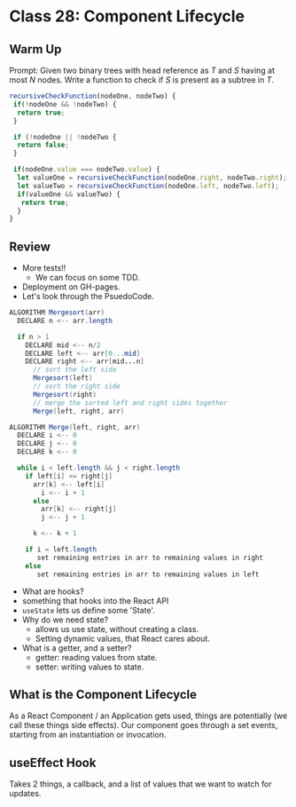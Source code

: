 # Class 28: Component Lifecycle

## Warm Up

Prompt: Given two binary trees with head reference as *T* and *S* having at most *N* nodes. Write a function to check if *S* is present as a subtree in *T*.

```javascript
recursiveCheckFunction(nodeOne, nodeTwo) {
 if(!nodeOne && !nodeTwo) {
  return true;
 }

 if (!nodeOne || !nodeTwo {
  return false;
 }

 if(nodeOne.value === nodeTwo.value) {
  let valueOne = recursiveCheckFunction(nodeOne.right, nodeTwo.right);
  let valueTwo = recursiveCheckFunction(nodeOne.left, nodeTwo.left);
  if(valueOne && valueTwo) {
   return true;
  }
}

```

## Review

* More tests!!
  * We can focus on some TDD.
* Deployment on GH-pages.
* Let's look through the PsuedoCode.

```java
ALGORITHM Mergesort(arr)
  DECLARE n <-- arr.length

  if n > 1
    DECLARE mid <-- n/2
    DECLARE left <-- arr[0...mid]
    DECLARE right <-- arr[mid...n]
      // sort the left side
      Mergesort(left)
      // sort the right side
      Mergesort(right)
      // merge the sorted left and right sides together
      Merge(left, right, arr)

ALGORITHM Merge(left, right, arr)
  DECLARE i <-- 0
  DECLARE j <-- 0
  DECLARE k <-- 0

  while i < left.length && j < right.length
    if left[i] <= right[j]
      arr[k] <-- left[i]
        i <-- i + 1
      else
        arr[k] <-- right[j]
        j <-- j + 1

      k <-- k + 1

    if i = left.length
       set remaining entries in arr to remaining values in right
    else
       set remaining entries in arr to remaining values in left
```

* What are hooks?
 * something that hooks into the React API
 * `useState` lets us define some 'State'.
 * Why do we need state?
   * allows us use state, without creating a class.
   * Setting dynamic values, that React cares about.
 * What is a getter, and a setter?
    * getter:  reading values from state.
    * setter:  writing values to state.

## What is the Component Lifecycle

As a React Component / an Application gets used, things are potentially (we call these things side effects). Our component goes through a set events, starting from an instantiation or invocation.

## useEffect Hook

Takes 2 things, a callback, and a list of values that we want to watch for updates.
